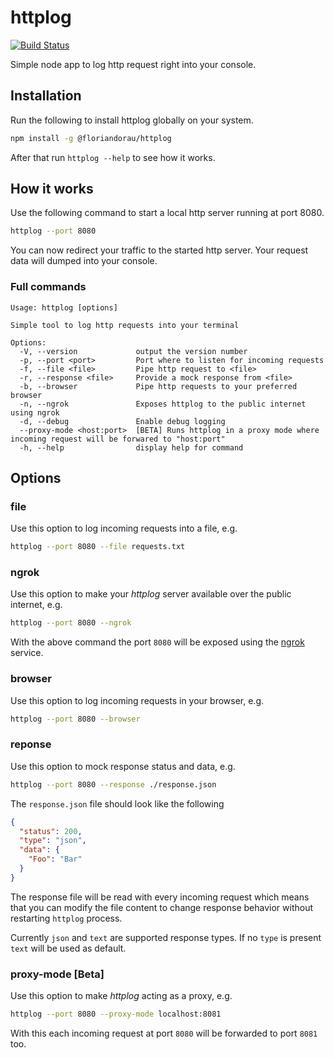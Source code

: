 # httplog

[![Build Status](https://travis-ci.org/floriandorau/httplog.svg?branch=master)](https://travis-ci.org/floriandorau/httplog)

Simple node app to log http request right into your console.

## Installation

Run the following to install httplog globally on your system.

```bash
npm install -g @floriandorau/httplog
```

After that run `httplog --help` to see how it works.

## How it works

Use the following command to start a local http server running at port 8080.

```bash
httplog --port 8080
```

You can now redirect your traffic to the started http server. Your request data will dumped into your console.

### Full commands

```shell
Usage: httplog [options]

Simple tool to log http requests into your terminal

Options:
  -V, --version             output the version number
  -p, --port <port>         Port where to listen for incoming requests
  -f, --file <file>         Pipe http request to <file>
  -r, --response <file>     Provide a mock response from <file>
  -b, --browser             Pipe http requests to your preferred browser
  -n, --ngrok               Exposes httplog to the public internet using ngrok
  -d, --debug               Enable debug logging
  --proxy-mode <host:port>  [BETA] Runs httplog in a proxy mode where incoming request will be forwared to "host:port"
  -h, --help                display help for command
```

## Options

### file

Use this option to log incoming requests into a file, e.g.

```bash
httplog --port 8080 --file requests.txt
```

### ngrok

Use this option to make your _httplog_ server available over the public internet, e.g.

```bash
httplog --port 8080 --ngrok
```

With the above command the port `8080` will be exposed using the [ngrok](https://ngrok.com/) service.

### browser

Use this option to log incoming requests in your browser, e.g.

```bash
httplog --port 8080 --browser
```

### reponse

Use this option to mock response status and data, e.g.

```bash
httplog --port 8080 --response ./response.json
```

The `response.json` file should look like the following

```json
{
  "status": 200,
  "type": "json",
  "data": {
    "Foo": "Bar"
  }
}
```

The response file will be read with every incoming request which means that you can modify the file content to change response behavior without restarting `httplog` process.

Currently `json` and `text` are supported response types. If no `type` is present `text` will be used as default.

### proxy-mode [Beta]

Use this option to make _httplog_ acting as a proxy, e.g.

```bash
httplog --port 8080 --proxy-mode localhost:8081
```

With this each incoming request at port `8080` will be forwarded to port `8081` too.
